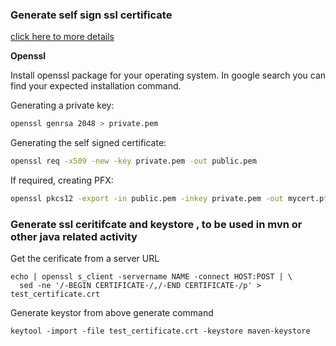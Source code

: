 ### Generate self sign ssl certificate

[click here to more details ](https://github.com/Azure/azure-xplat-cli/wiki/Getting-Self-Signed-SSL-Certificates-(.pem-and-.pfx))

**Openssl**

Install openssl package for your operating system. In google search you can find your expected installation command.

Generating a private key:

```sh
openssl genrsa 2048 > private.pem
```

Generating the self signed certificate: 

```sh
openssl req -x509 -new -key private.pem -out public.pem
```

If required, creating PFX: 

```sh
openssl pkcs12 -export -in public.pem -inkey private.pem -out mycert.pfx
```

### Generate ssl ceritifcate and keystore , to be used in mvn or other java related activity

Get the cerificate from a server URL
```
echo | openssl s_client -servername NAME -connect HOST:POST | \ 
  sed -ne '/-BEGIN CERTIFICATE-/,/-END CERTIFICATE-/p' > test_certificate.crt
```
Generate keystor from above generate command
```
keytool -import -file test_certificate.crt -keystore maven-keystore
```
